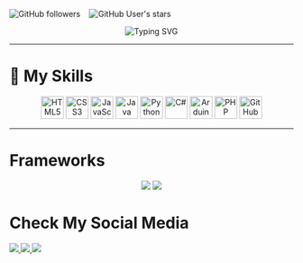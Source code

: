 <img alt="GitHub followers" src="https://img.shields.io/github/followers/LuisHdz-03?style=social" /> &nbsp;&nbsp; 
<img alt="GitHub User's stars" src="https://img.shields.io/github/stars/LuisHdz-03?style=social" /> &nbsp;&nbsp; 

<div align="center">
  <img src="https://readme-typing-svg.herokuapp.com?font=Architects+Daughter&color=%2338C2FF&size=45&center=true&vCenter=true&height=60&width=900&lines=Hey%2C+I%27m+Luis+Hernandez!+%F0%9F%91%8B;Developer+and+tech+enthusiast;Welcome+to+my+GitHub+profile!" alt="Typing SVG" />
</div>

<hr>

<h1>🚀 My Skills </h1>

<!-- Tecnologías y herramientas -->
<p align="center">
  <img src="https://cdn.jsdelivr.net/gh/devicons/devicon/icons/html5/html5-original.svg" height="40" alt="HTML5" title="HTML5"/>
  <img src="https://cdn.jsdelivr.net/gh/devicons/devicon/icons/css3/css3-original.svg" height="40" alt="CSS3" title="CSS3"/>
  <img src="https://cdn.jsdelivr.net/gh/devicons/devicon/icons/javascript/javascript-original.svg" height="40" alt="JavaScript" title="JavaScript"/>
  <img src="https://cdn.jsdelivr.net/gh/devicons/devicon/icons/java/java-original.svg" height="40" alt="Java" title="Java"/>
  <img src="https://cdn.jsdelivr.net/gh/devicons/devicon/icons/python/python-original.svg" height="40" alt="Python" title="Python"/>
  <img src="https://cdn.jsdelivr.net/gh/devicons/devicon/icons/csharp/csharp-original.svg" height="40" alt="C#" title="C#"/>
  <img src="https://cdn.jsdelivr.net/gh/devicons/devicon/icons/arduino/arduino-original.svg" height="40" alt="Arduino" title="Arduino"/>
  <img src="https://cdn.jsdelivr.net/gh/devicons/devicon/icons/php/php-original.svg" height="40" alt="PHP" title="PHP"/>
  <img src="https://cdn.jsdelivr.net/gh/devicons/devicon/icons/github/github-original-wordmark.svg" height="40" alt="GitHub" title="GitHub"/>
</p>
<hr>
<h1>Frameworks</h1>
<p align="center">
  <img src="https://img.shields.io/badge/bootstrap-%238511FA.svg?style=for-the-badge&logo=bootstrap&logoColor=white"/>
  <img src="https://img.shields.io/badge/.NET-5C2D91?style=for-the-badge&logo=.net&logoColor=white"/>
</p>
<h1>Check My Social Media</h1>
<a href="https://www.facebook.com/Dookie.luis">
  <img src="https://img.shields.io/badge/Facebook-%231877F2.svg?style=for-the-badge&logo=Facebook&logoColor=white">
</a>
<a href="https://www.instagram.com/hernandez_luis7w7r/">
  <img src="https://img.shields.io/badge/Instagram-%23E4405F.svg?style=for-the-badge&logo=Instagram&logoColor=white">
</a>
<a href="https://wa.me/4521650975">
  <img src="https://img.shields.io/badge/WhatsApp-25D366?style=for-the-badge&logo=whatsapp&logoColor=white">
</a>
